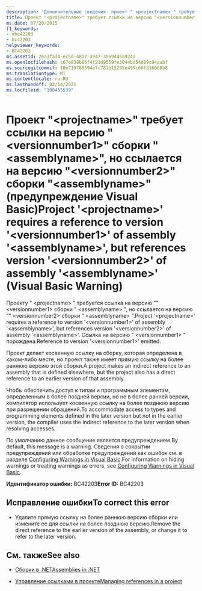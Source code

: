 ```yaml
---
description: 'Дополнительные сведения: проект " <projectname> " требует ссылку на версию "" сборки "" <versionnumber1> <assemblyname> , но ссылается на версию " <versionnumber2> " сборки " <assemblyname> " (Visual Basic Warning)'
title: Проект "<projectname>" требует ссылки на версию "<versionnumber1>" сборки "<assemblyname>", но ссылается на версию "<versionnumber2>" сборки "<assemblyname>" (предупреждение Visual Basic)
ms.date: 07/20/2015
f1_keywords:
- vbc42203
- bc42203
helpviewer_keywords:
- BC42203
ms.assetid: 26a3fa34-ec5d-4817-a947-3959446a924a
ms.openlocfilehash: c67e838b66f4f21d9559fe3044bd54d89c94aabf
ms.sourcegitcommit: 10e719780594efc781b15295e499c66f316068b8
ms.translationtype: MT
ms.contentlocale: ru-RU
ms.lasthandoff: 02/14/2021
ms.locfileid: "100455539"
---
```

# <a name="project-projectname-requires-a-reference-to-version-versionnumber1-of-assembly-assemblyname-but-references-version-versionnumber2-of-assembly-assemblyname-visual-basic-warning"></a><span data-ttu-id="0141f-103">Проект "\<projectname>" требует ссылки на версию "\<versionnumber1>" сборки "\<assemblyname>", но ссылается на версию "\<versionnumber2>" сборки "\<assemblyname>" (предупреждение Visual Basic)</span><span class="sxs-lookup"><span data-stu-id="0141f-103">Project '\<projectname>' requires a reference to version '\<versionnumber1>' of assembly '\<assemblyname>', but references version '\<versionnumber2>' of assembly '\<assemblyname>' (Visual Basic Warning)</span></span>

<span data-ttu-id="0141f-104">Проекту " \<projectname> " требуется ссылка на версию "" \<versionnumber1> сборки " \<assemblyname> ", но ссылается на версию "" \<versionnumber2> сборки " \<assemblyname> ".</span><span class="sxs-lookup"><span data-stu-id="0141f-104">Project '\<projectname>' requires a reference to version '\<versionnumber1>' of assembly '\<assemblyname>', but references version '\<versionnumber2>' of assembly '\<assemblyname>'.</span></span> <span data-ttu-id="0141f-105">Ссылка на версию " \<versionnumber1> " порождена.</span><span class="sxs-lookup"><span data-stu-id="0141f-105">Reference to version '\<versionnumber1>' emitted.</span></span>  
  
 <span data-ttu-id="0141f-106">Проект делает косвенную ссылку на сборку, которая определена в каком-либо месте, но проект также имеет прямую ссылку на более раннюю версию этой сборки.</span><span class="sxs-lookup"><span data-stu-id="0141f-106">A project makes an indirect reference to an assembly that is defined elsewhere, but the project also has a direct reference to an earlier version of that assembly.</span></span>  
  
 <span data-ttu-id="0141f-107">Чтобы обеспечить доступ к типам и программным элементам, определенным в более поздней версии, но не в более ранней версии, компилятор использует косвенную ссылку на более позднюю версию при разрешении обращений.</span><span class="sxs-lookup"><span data-stu-id="0141f-107">To accommodate access to types and programming elements defined in the later version but not in the earlier version, the compiler uses the indirect reference to the later version when resolving accesses.</span></span>  
  
 <span data-ttu-id="0141f-108">По умолчанию данное сообщение является предупреждением.</span><span class="sxs-lookup"><span data-stu-id="0141f-108">By default, this message is a warning.</span></span> <span data-ttu-id="0141f-109">Сведения о сокрытии предупреждений или обработке предупреждений как ошибок см. в разделе [Configuring Warnings in Visual Basic](/visualstudio/ide/configuring-warnings-in-visual-basic).</span><span class="sxs-lookup"><span data-stu-id="0141f-109">For information on hiding warnings or treating warnings as errors, see [Configuring Warnings in Visual Basic](/visualstudio/ide/configuring-warnings-in-visual-basic).</span></span>  
  
 <span data-ttu-id="0141f-110">**Идентификатор ошибки:** BC42203</span><span class="sxs-lookup"><span data-stu-id="0141f-110">**Error ID:** BC42203</span></span>  
  
## <a name="to-correct-this-error"></a><span data-ttu-id="0141f-111">Исправление ошибки</span><span class="sxs-lookup"><span data-stu-id="0141f-111">To correct this error</span></span>  
  
- <span data-ttu-id="0141f-112">Удалите прямую ссылку на более раннюю версию сборки или измените ее для ссылки на более позднюю версию.</span><span class="sxs-lookup"><span data-stu-id="0141f-112">Remove the direct reference to the earlier version of the assembly, or change it to refer to the later version.</span></span>  
  
## <a name="see-also"></a><span data-ttu-id="0141f-113">См. также</span><span class="sxs-lookup"><span data-stu-id="0141f-113">See also</span></span>

- [<span data-ttu-id="0141f-114">Сборки в .NET</span><span class="sxs-lookup"><span data-stu-id="0141f-114">Assemblies in .NET</span></span>](../../standard/assembly/index.md)

- [<span data-ttu-id="0141f-115">Управление ссылками в проекте</span><span class="sxs-lookup"><span data-stu-id="0141f-115">Managing references in a project</span></span>](/visualstudio/ide/managing-references-in-a-project)
